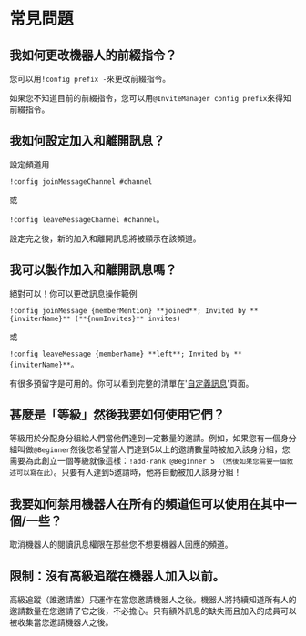 # 常見問題

## 我如何更改機器人的前綴指令？

您可以用`!config prefix -`來更改前綴指令。

如果您不知道目前的前綴指令，您可以用`@InviteManager config prefix`來得知前綴指令。

## 我如何設定加入和離開訊息？

設定頻道用

`!config joinMessageChannel #channel`

或

`!config leaveMessageChannel #channel`。

設定完之後，新的加入和離開訊息將被顯示在該頻道。

## 我可以製作加入和離開訊息嗎？

絕對可以！你可以更改訊息操作範例

`!config joinMessage {memberMention} **joined**; Invited by **{inviterName}** (**{numInvites}** invites)`

或

`!config leaveMessage {memberName} **left**; Invited by **{inviterName}**`。

有很多預留字是可用的。你可以看到完整的清單在'[自定義訊息](/zh-TW/modules/invites/custom-messages.md)'頁面。

## 甚麼是「等級」然後我要如何使用它們？

等級用於分配身分組給人們當他們達到一定數量的邀請。例如，如果您有一個身分組叫做`@Beginner`然後您希望當人們達到5以上的邀請數量時被加入該身分組，您需要為此創立一個等級就像這樣：`!add-rank @Beginner 5 （然後如果您需要一個敘述可以寫在此）`。只要有人達到5邀請時，他將自動被加入該身分組！

## 我要如何禁用機器人在所有的頻道但可以使用在其中一個/一些？

取消機器人的閱讀訊息權限在那些您不想要機器人回應的頻道。

## 限制：沒有高級追蹤在機器人加入以前。

高級追蹤（誰邀請誰）只運作在當您邀請機器人之後。機器人將持續知道所有人的邀請數量在您邀請了它之後，不必擔心。只有額外訊息的缺失而且加入的成員可以被收集當您邀請機器人之後。
